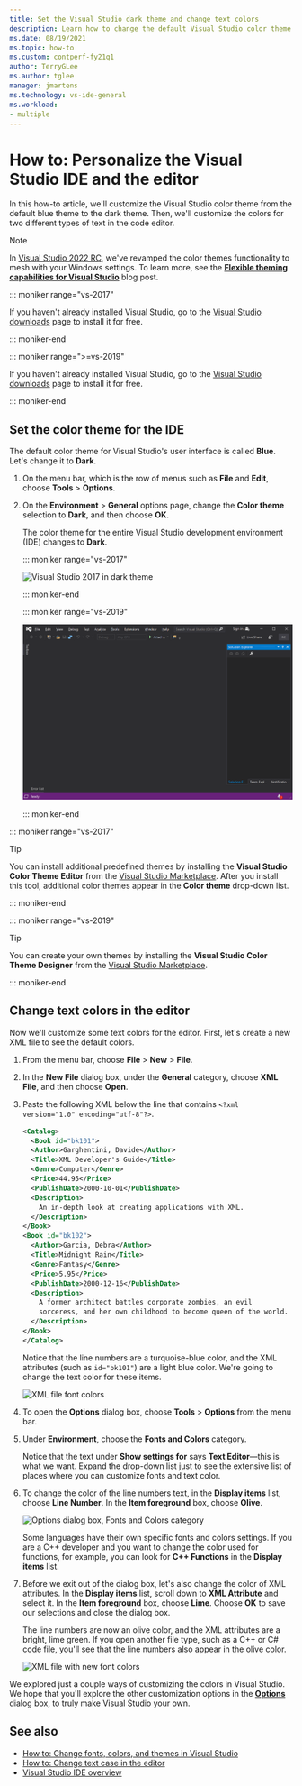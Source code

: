 ```yaml
---
title: Set the Visual Studio dark theme and change text colors
description: Learn how to change the default Visual Studio color theme to dark mode and change font colors in the code editor.
ms.date: 08/19/2021
ms.topic: how-to
ms.custom: contperf-fy21q1
author: TerryGLee
ms.author: tglee
manager: jmartens
ms.technology: vs-ide-general
ms.workload:
- multiple
---
```

# How to: Personalize the Visual Studio IDE and the editor

In this how-to article, we'll customize the Visual Studio color theme from the default blue theme to the dark theme. Then, we'll customize the colors for two different types of text in the code editor.

> [!NOTE]
> In [Visual Studio 2022 RC](/visualstudio/releases/2022/release-notes-preview), we've revamped the color themes functionality to mesh with your Windows settings. To learn more, see the [**Flexible theming capabilities for Visual Studio**](https://devblogs.microsoft.com/visualstudio/flexible-theming-visual-studio/) blog post.

::: moniker range="vs-2017"

If you haven't already installed Visual Studio, go to the [Visual Studio downloads](https://visualstudio.microsoft.com/vs/older-downloads/?utm_medium=microsoft&utm_source=docs.microsoft.com&utm_campaign=vs+2017+download) page to install it for free.

::: moniker-end

::: moniker range=">=vs-2019"

If you haven't already installed Visual Studio, go to the [Visual Studio downloads](https://visualstudio.microsoft.com/downloads) page to install it for free.

::: moniker-end

## Set the color theme for the IDE

The default color theme for Visual Studio's user interface is called **Blue**. Let's change it to **Dark**.

1. On the menu bar, which is the row of menus such as **File** and **Edit**, choose **Tools** > **Options**.

1. On the **Environment** > **General** options page, change the **Color theme** selection to **Dark**, and then choose **OK**.

   The color theme for the entire Visual Studio development environment (IDE) changes to **Dark**.

   ::: moniker range="vs-2017"

   ![Visual Studio 2017 in dark theme](media/quickstart-personalize-dark-theme.png)

   ::: moniker-end

   ::: moniker range="vs-2019"

   ![Visual Studio 2019 in dark theme](media/vs-2019/dark-theme.png)

   ::: moniker-end

::: moniker range="vs-2017"

> [!TIP]
> You can install additional predefined themes by installing the **Visual Studio Color Theme Editor** from the [Visual Studio Marketplace](https://marketplace.visualstudio.com/items?itemName=VisualStudioPlatformTeam.VisualStudio2017ColorThemeEditor). After you install this tool, additional color themes appear in the **Color theme** drop-down list.

::: moniker-end

::: moniker range="vs-2019"

> [!TIP]
> You can create your own themes by installing the **Visual Studio Color Theme Designer** from the [Visual Studio Marketplace](https://marketplace.visualstudio.com/items?itemName=ms-madsk.ColorThemeDesigner).

::: moniker-end

## Change text colors in the editor

Now we'll customize some text colors for the editor. First, let's create a new XML file to see the default colors.

1. From the menu bar, choose **File** > **New** > **File**.

1. In the **New File** dialog box, under the **General** category, choose **XML File**, and then choose **Open**.

1. Paste the following XML below the line that contains `<?xml version="1.0" encoding="utf-8"?>`.

   ```xml
   <Catalog>
     <Book id="bk101">
     <Author>Garghentini, Davide</Author>
     <Title>XML Developer's Guide</Title>
     <Genre>Computer</Genre>
     <Price>44.95</Price>
     <PublishDate>2000-10-01</PublishDate>
     <Description>
       An in-depth look at creating applications with XML.
     </Description>
   </Book>
   <Book id="bk102">
     <Author>Garcia, Debra</Author>
     <Title>Midnight Rain</Title>
     <Genre>Fantasy</Genre>
     <Price>5.95</Price>
     <PublishDate>2000-12-16</PublishDate>
     <Description>
       A former architect battles corporate zombies, an evil
       sorceress, and her own childhood to become queen of the world.
     </Description>
   </Book>
   </Catalog>
   ```

   Notice that the line numbers are a turquoise-blue color, and the XML attributes (such as `id="bk101"`) are a light blue color. We're going to change the text color for these items.

   ![XML file font colors](media/quickstart-personalize-xml-file.png)

1. To open the **Options** dialog box, choose **Tools** > **Options** from the menu bar.

1. Under **Environment**, choose the **Fonts and Colors** category.

   Notice that the text under **Show settings for** says **Text Editor**&mdash;this is what we want. Expand the drop-down list just to see the extensive list of places where you can customize fonts and text color.

1. To change the color of the line numbers text, in the **Display items** list, choose **Line Number**. In the **Item foreground** box, choose **Olive**.

   ![Options dialog box, Fonts and Colors category](media/quickstart-personalize-line-number-color.png)

   Some languages have their own specific fonts and colors settings. If you are a C++ developer and you want to change the color used for functions, for example, you can look for **C++ Functions** in the **Display items** list.

1. Before we exit out of the dialog box, let's also change the color of XML attributes. In the **Display items** list, scroll down to **XML Attribute** and select it. In the **Item foreground** box, choose **Lime**. Choose **OK** to save our selections and close the dialog box.

   The line numbers are now an olive color, and the XML attributes are a bright, lime green. If you open another file type, such as a C++ or C# code file, you'll see that the line numbers also appear in the olive color.

   ![XML file with new font colors](media/quickstart-personalize-xml-file-new-colors.png)

We explored just a couple ways of customizing the colors in Visual Studio. We hope that you'll explore the other customization options in the [**Options**](../ide/reference/fonts-and-colors-environment-options-dialog-box.md) dialog box, to truly make Visual Studio your own.

## See also

- [How to: Change fonts, colors, and themes in Visual Studio](../ide/how-to-change-fonts-and-colors-in-visual-studio.md)
- [How to: Change text case in the editor](../ide/how-to-change-text-case-in-the-editor.md)
- [Visual Studio IDE overview](../get-started/visual-studio-ide.md)
